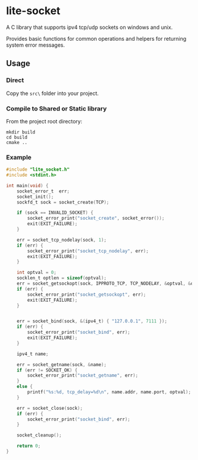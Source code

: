 # lite-socket

A C library that supports ipv4 tcp/udp sockets on windows and unix.

Provides basic functions for common operations and helpers for returning system error messages. 

## Usage

### Direct

Copy the `src\` folder into your project.

### Compile to Shared or Static library

From the project root directory:

```
mkdir build
cd build
cmake ..
```

### Example

```C
#include "lite_socket.h"
#include <stdint.h>

int main(void) {
	socket_error_t  err;
	socket_init();
	sockfd_t sock = socket_create(TCP);

	if (sock == INVALID_SOCKET) {
		socket_error_print("socket_create", socket_error());
		exit(EXIT_FAILURE);
	}

	err = socket_tcp_nodelay(sock, 1);
	if (err) {
		socket_error_print("socket_tcp_nodelay", err);
		exit(EXIT_FAILURE);
	}

	int optval = 0;
	socklen_t optlen = sizeof(optval);
	err = socket_getsockopt(sock, IPPROTO_TCP, TCP_NODELAY, &optval, &optlen);
	if (err) {
		socket_error_print("socket_getsockopt", err);
		exit(EXIT_FAILURE);
	}


	err = socket_bind(sock, &(ipv4_t) { "127.0.0.1", 7111 });
	if (err) {
		socket_error_print("socket_bind", err);
		exit(EXIT_FAILURE);
	}

	ipv4_t name;

	err = socket_getname(sock, &name);
	if (err != SOCKET_OK) {
		socket_error_print("socket_getname", err);
	}
	else {
		printf("%s:%d, tcp_delay=%d\n", name.addr, name.port, optval);
	}

	err = socket_close(sock);
	if (err) {
		socket_error_print("socket_bind", err);
	}

	socket_cleanup();

	return 0;
}
```
